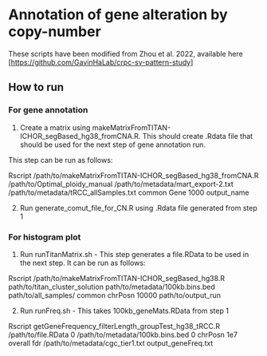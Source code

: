 # Annotation of gene alteration by copy-number
These scripts have been modified from Zhou et al. 2022, available here [https://github.com/GavinHaLab/crpc-sv-pattern-study]

## How to run

### For gene annotation
1. Create a matrix using makeMatrixFromTITAN-ICHOR_segBased_hg38_fromCNA.R. This should create .Rdata file that should be used for the next step of gene annotation run.

This step can be run as follows:

Rscript /path/to/makeMatrixFromTITAN-ICHOR_segBased_hg38_fromCNA.R /path/to/Optimal_ploidy_manual /path/to/metadata/mart_export-2.txt /path/to/metadata/tRCC_allSamples.txt common Gene 1000 output_name

2. Run generate_comut_file_for_CN.R using .Rdata file generated from step 1

### For histogram plot

1. Run runTitanMatrix.sh -  This step generates a file.RData to be used in the next step. It can be run as follows:

Rscript /path/to/makeMatrixFromTITAN-ICHOR_segBased_hg38.R path/to/titan_cluster_solution path/to/metadata/100kb.bins.bed path/to/all_samples/ common chrPosn 10000 path/to/output_run

2. Run runFreq.sh - This takes 100kb_geneMats.RData from step 1

Rscript getGeneFrequency_filterLength_groupTest_hg38_tRCC.R /path/to/file.RData 0 /path/to/metadata/100kb.bins.bed 0 chrPosn 1e7 overall fdr /path/to/metadata/cgc_tier1.txt output_geneFreq.txt


